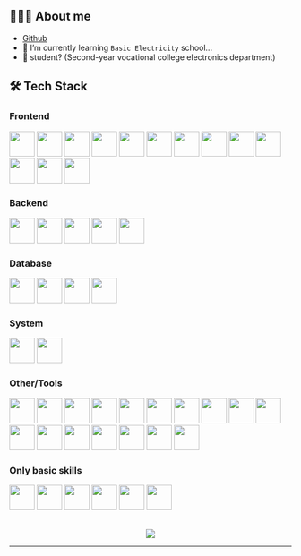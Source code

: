 ## 👨🏻‍💻 About me

- [Github](https://github.com/a3510377)
- 🔭 I’m currently learning `Basic Electricity` school...
- 💼 student? (Second-year vocational college electronics department)

## 🛠 Tech Stack
<!-- 
- 💻 | `javascript` | `typescript` | `Python` | `Golang` | `C/C++ (for base arduino)` | `mcfunction` | `java(only base)` |
- 🌐 | `HTML5` | `CSS3` | `Node` | `Vite` | `Vue` | `Scss` | `Express` |
- 🛢 | `MongoDB` | `SQLite` | `MYSQL` |
- 🔧 | `Visual Studio code` | `Git` | `Docker` |
- 🖥 | `Heroku` | `repl.it` | `Raspberry` | `Arduino` | -->

### Frontend

<div>
  <img src='https://cdn.jsdelivr.net/gh/devicons/devicon@master/icons/vitejs/vitejs-original.svg' width="45" height="45" />
  <img src='https://cdn.jsdelivr.net/gh/devicons/devicon@master/icons/nuxtjs/nuxtjs-original.svg' width="45" height="45" />
  <img src='https://cdn.jsdelivr.net/gh/devicons/devicon@master/icons/vuejs/vuejs-original.svg' width="45" height="45" />
  <img src='https://cdn.jsdelivr.net/gh/devicons/devicon@master/icons/nodejs/nodejs-original.svg' width="45" height="45" />
  <img src='https://cdn.jsdelivr.net/gh/devicons/devicon@master/icons/sass/sass-original.svg' width="45" height="45" />
  <img src='https://cdn.jsdelivr.net/gh/devicons/devicon@master/icons/html5/html5-original.svg' width="45" height="45" />
  <img src='https://cdn.jsdelivr.net/gh/devicons/devicon@master/icons/css3/css3-original.svg' width="45" height="45" />
  <img src='https://cdn.jsdelivr.net/gh/devicons/devicon@master/icons/postcss/postcss-original.svg' width="45" height="45" />
  <img src='https://cdn.jsdelivr.net/gh/devicons/devicon@master/icons/tailwindcss/tailwindcss-original.svg' width="45" height="45" />
  <img src='https://cdn.jsdelivr.net/gh/devicons/devicon@master/icons/javascript/javascript-original.svg' width="45" height="45" />
  <img src='https://cdn.jsdelivr.net/gh/devicons/devicon@master/icons/typescript/typescript-original.svg' width="45" height="45" />
  <img src='https://cdn.jsdelivr.net/gh/devicons/devicon@master/icons/socketio/socketio-original.svg' width="45" height="45" />
  <img src='https://cdn.jsdelivr.net/gh/devicons/devicon@master/icons/react/react-original.svg' width="45" height="45" />
</div>

### Backend

<img src='https://cdn.jsdelivr.net/gh/devicons/devicon@master/icons/nodejs/nodejs-original.svg' width="45" height="45" />
<img src='https://cdn.jsdelivr.net/gh/devicons/devicon@master/icons/mongoose/mongoose-original.svg' width="45" height="45" />
<img src='https://cdn.jsdelivr.net/gh/devicons/devicon@master/icons/express/express-original.svg' width="45" height="45" />
<img src='https://cdn.jsdelivr.net/gh/devicons/devicon@master/icons/python/python-original.svg' width="45" height="45" />
<img src='https://cdn.jsdelivr.net/gh/devicons/devicon@master/icons/go/go-original.svg' width="45" height="45" />

### Database

<img src='https://cdn.jsdelivr.net/gh/devicons/devicon@master/icons/mongodb/mongodb-original.svg' width="45" height="45" />
<img src='https://cdn.jsdelivr.net/gh/devicons/devicon@master/icons/sqlite/sqlite-original.svg' width="45" height="45" />
<img src='https://cdn.jsdelivr.net/gh/devicons/devicon@master/icons/postgresql/postgresql-original.svg' width="45" height="45" />
<img src='https://cdn.jsdelivr.net/gh/devicons/devicon@master/icons/mysql/mysql-original.svg' width="45" height="45" />

### System

<img src='https://cdn.jsdelivr.net/gh/devicons/devicon@master/icons/windows11/windows11-original.svg' width="45" height="45" />
<img src='https://cdn.jsdelivr.net/gh/devicons/devicon@master/icons/ubuntu/ubuntu-original.svg' width="45" height="45" />

### Other/Tools

<img src='https://cdn.jsdelivr.net/gh/devicons/devicon@master/icons/vscode/vscode-original.svg' width="45" height="45" />
<img src='https://cdn.jsdelivr.net/gh/devicons/devicon@master/icons/visualstudio/visualstudio-original.svg' width="45" height="45" />
<img src='https://cdn.jsdelivr.net/gh/devicons/devicon/icons/git/git-original.svg' width="45" height="45" />
<img src='https://cdn.jsdelivr.net/gh/devicons/devicon@master/icons/githubactions/githubactions-original.svg' width="45" height="45" />
<img src='https://cdn.jsdelivr.net/gh/devicons/devicon@master/icons/github/github-original.svg' width="45" height="45" />
<img src='https://cdn.jsdelivr.net/gh/devicons/devicon@master/icons/yarn/yarn-original.svg' width="45" height="45" />
<img src='https://cdn.jsdelivr.net/gh/devicons/devicon@master/icons/intellij/intellij-original.svg' width="45" height="45" />
<img src='https://cdn.jsdelivr.net/gh/devicons/devicon@master/icons/arduino/arduino-original.svg' width="45" height="45" />
<img src='https://cdn.jsdelivr.net/gh/devicons/devicon@master/icons/raspberrypi/raspberrypi-original.svg' width="45" height="45" />
<img src='https://cdn.jsdelivr.net/gh/devicons/devicon@master/icons/docker/docker-original.svg' width="45" height="45" />
<img src='https://cdn.jsdelivr.net/gh/devicons/devicon@master/icons/portainer/portainer-original.svg' width="45" height="45" />
<img src='https://cdn.jsdelivr.net/gh/devicons/devicon@master/icons/postman/postman-original.svg' width="45" height="45" />
<img src='https://cdn.jsdelivr.net/gh/devicons/devicon@master/icons/discordjs/discordjs-original.svg' width="45" height="45" />
<img src='https://cdn.jsdelivr.net/gh/devicons/devicon@master/icons/heroku/heroku-original.svg' width="45" height="45" />
<img src='https://cdn.jsdelivr.net/gh/devicons/devicon@master/icons/replit/replit-original.svg' width="45" height="45" />
<img src='https://cdn.jsdelivr.net/gh/devicons/devicon@master/icons/googlecloud/googlecloud-original.svg' width="45" height="45" />
<img src='https://cdn.jsdelivr.net/gh/devicons/devicon@master/icons/cloudflare/cloudflare-original.svg' width="45" height="45" />

### Only basic skills

<img src='https://cdn.jsdelivr.net/gh/devicons/devicon@master/icons/java/java-original.svg' width="45" height="45" />
<img src='https://cdn.jsdelivr.net/gh/devicons/devicon@master/icons/rust/rust-original.svg' width="45" height="45" />
<img src='https://cdn.jsdelivr.net/gh/devicons/devicon@master/icons/c/c-original.svg' width="45" height="45" />
<img src='https://cdn.jsdelivr.net/gh/devicons/devicon@master/icons/cplusplus/cplusplus-original.svg' width="45" height="45" />
<img src='https://cdn.jsdelivr.net/gh/devicons/devicon@master/icons/csharp/csharp-original.svg' width="45" height="45" />
<img src='https://cdn.jsdelivr.net/gh/devicons/devicon@master/icons/php/php-original.svg' width="45" height="45" />

<p align="center">
  <br />
  <!-- <img src="https://github-readme-stats.vercel.app/api?username=a3510377&show_icons=true&theme=radical" />
  <br/> -->
<!--   <img src="https://github-readme-stats.vercel.app/api/top-langs/?username=a3510377&layout=compact&theme=radical&locale=cn" />
  <br /> -->
  <img src="https://github-readme-stats.vercel.app/api/top-langs/?username=a3510377&langs_count=8&theme=radical&locale=cn" />
  <br />
</p>
<hr>

<!-- icons https://github.com/Envoy-VC/awesome-badges -->
